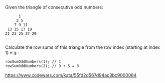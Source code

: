 Given the triangle of consecutive odd numbers:

          1 
         3 5 
        7 9 11 
     13 15 17 19 
    21 23 25 27 29 
    ...

Calculate the row sums of this triangle from the row index (starting at index 1) e.g.:

    rowSumOddNumbers(1); // 1 
    rowSumOddNumbers(2); // 3 + 5 = 8

https://www.codewars.com/kata/55fd2d567d94ac3bc9000064